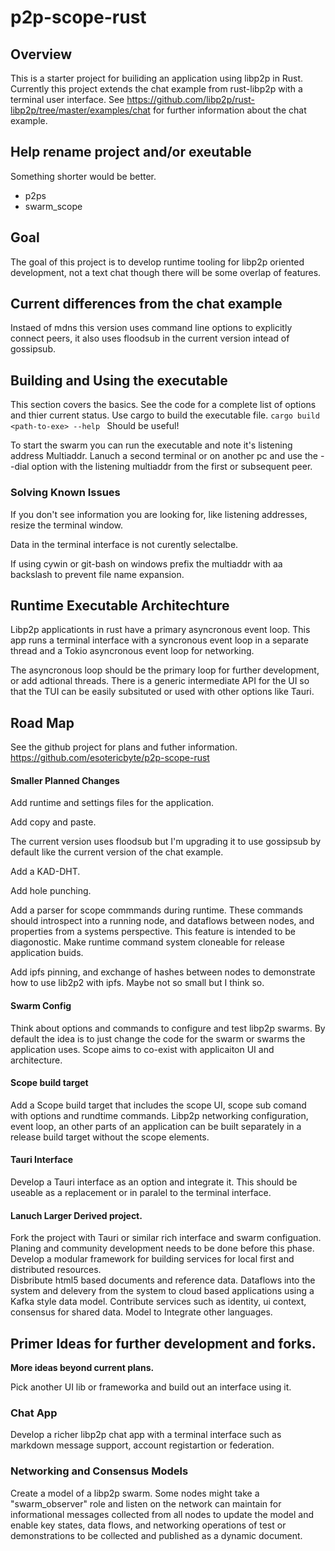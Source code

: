 # p2p-scope-rust #

## Overview ##
This is a starter project for builiding an application using libp2p in Rust.
Currently this project extends the chat example from rust-libp2p with a terminal user interface. 
See https://github.com/libp2p/rust-libp2p/tree/master/examples/chat for further information about the chat example.

## Help rename project and/or exeutable ##
Something shorter would be better. 
* p2ps
* swarm_scope

## Goal ##
The goal of this project is to develop runtime tooling for libp2p oriented development, not a text chat though there will be some overlap of features.

## Current differences from the chat example ##
Instaed of mdns this version uses command line options to explicitly connect peers, it also uses floodsub in the current version intead of gossipsub. 

## Building and Using the executable ##
This section covers the basics. See the code for a complete list of options and thier current status.
Use cargo to build the executable file.
```cargo build``` 
```<path-to-exe> --help ```
Should be useful! 

To start the swarm you can run the executable and note it's listening address Multiaddr. Lanuch a second terminal or on another pc and use the --dial option with the listening multiaddr from the first or subsequent peer.

### Solving Known Issues ###
If you don't see information you are looking for, like listening addresses, resize the terminal window.

Data in the terminal interface is not curently selectalbe.

If using cywin or git-bash on windows prefix the multiaddr with aa backslash to prevent file name expansion.

## Runtime Executable Architechture ##

Libp2p applicationts in rust have a primary asyncronous event loop. 
This app runs a terminal interface with a syncronous event loop in a separate thread and a Tokio asyncronous event loop for networking. 

The asyncronous loop should be the primary loop for further development, or add adtional threads.
There is a generic intermediate API for the UI  so that the TUI can be easily subsituted or used with other options like Tauri. 

## Road Map ##

See the github project for plans and futher information. 
https://github.com/esotericbyte/p2p-scope-rust


#### Smaller Planned Changes ####

Add runtime and settings files for the application.

Add copy and paste.

The current version uses floodsub but I'm upgrading it to use gossipsub by default like the current version of the chat example.

Add a KAD-DHT.

Add hole punching.

Add a parser for scope commmands during runtime. These commands should introspect into a running node, and dataflows between nodes, and properties from a systems perspective. This feature is intended to be diagonostic. Make runtime command system cloneable for release application buids. 

Add ipfs pinning, and exchange of hashes between nodes to demonstrate how to use lib2p2 with ipfs. Maybe not so small but I think so. 

####  Swarm Config ####
Think about options and commands to configure and test libp2p swarms. By default the idea is to just change the code for the swarm or swarms the application uses.
Scope aims to co-exist with applicaiton UI and architecture.

#### Scope build target ####
Add a Scope build target that includes the scope UI, scope sub comand with options and rundtime commands. 
Libp2p networking configuration, event loop, an other parts of an application can be built separately in a release build target without the scope elements.

#### Tauri Interface ####
Develop a Tauri interface as an option and integrate it. This should be useable as a replacement or in paralel to the terminal interface. 

#### Lanuch Larger Derived project. ####
Fork the project with Tauri or similar rich interface and swarm configuation. Planing and community development needs to be done before this phase. 
Develop a modular framework for building services for local first and distributed resources.  
Disbribute html5 based documents and reference data.
Dataflows into the system and delevery from the system to cloud based applications using a Kafka style data model.
Contribute services such as identity, ui context, consensus for shared data. 
Model to Integrate other languages. 

## Primer Ideas for further development and forks. ##
**More ideas beyond current plans.**

Pick another UI lib or frameworka and build out an interface using it. 

### Chat App ###
Develop a richer libp2p chat app with a terminal interface such as markdown message support, account registartion or federation.  

### Networking and Consensus Models ###
Create a model of a libp2p swarm. Some nodes might take a "swarm_observer" role and listen on the network can maintain for informational messages collected from all nodes to update the model and enable key states, data flows, and networking operations of test or demonstrations to be collected and published as a dynamic document.

